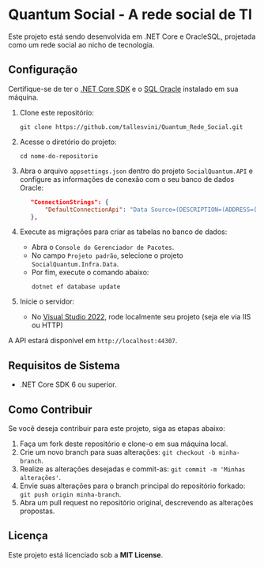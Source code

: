 # Quantum Social - A rede social de TI

Este projeto está sendo desenvolvida em .NET Core e OracleSQL, projetada como um rede social ao nicho de tecnologia.

## Configuração

Certifique-se de ter o [.NET Core SDK](https://dotnet.microsoft.com/download) e o [SQL Oracle](https://www.oracle.com/br/database/sqldeveloper/) instalado em sua máquina.

1. Clone este repositório:

   ```
   git clone https://github.com/tallesvini/Quantum_Rede_Social.git
   ```

2. Acesse o diretório do projeto:

   ```
   cd nome-do-repositorio
   ```

3. Abra o arquivo `appsettings.json` dentro do projeto `SocialQuantum.API` e configure as informações de conexão com o seu banco de dados Oracle:

   ```json
      "ConnectionStrings": {
          "DefaultConnectionApi": "Data Source=(DESCRIPTION=(ADDRESS=(PROTOCOL=TCP)(HOST=localhost)(PORT=1521))(CONNECT_DATA=(SERVICE_NAME=XEPDB1)));User Id=_YOUR_USER_DB_;Password=_YOUR_PASS_DB_;"
      },
   ```

4. Execute as migrações para criar as tabelas no banco de dados:

    - Abra o `Console do Gerenciador de Pacotes`.
    - No campo `Projeto padrão`, selecione o projeto `SocialQuantum.Infra.Data`.
    - Por fim, execute o comando abaixo:
        ```
        dotnet ef database update
        ```

5. Inicie o servidor:

    - No [Visual Studio 2022](https://visualstudio.microsoft.com/pt-br/), rode localmente seu projeto (seja ele via IIS ou HTTP)

A API estará disponível em `http://localhost:44307`.

## Requisitos de Sistema

- .NET Core SDK 6 ou superior.

## Como Contribuir

Se você deseja contribuir para este projeto, siga as etapas abaixo:

1. Faça um fork deste repositório e clone-o em sua máquina local.
2. Crie um novo branch para suas alterações: `git checkout -b minha-branch`.
3. Realize as alterações desejadas e commit-as: `git commit -m 'Minhas alterações'`.
4. Envie suas alterações para o branch principal do repositório forkado: `git push origin minha-branch`.
5. Abra um pull request no repositório original, descrevendo as alterações propostas.

## Licença

Este projeto está licenciado sob a **MIT License**.
